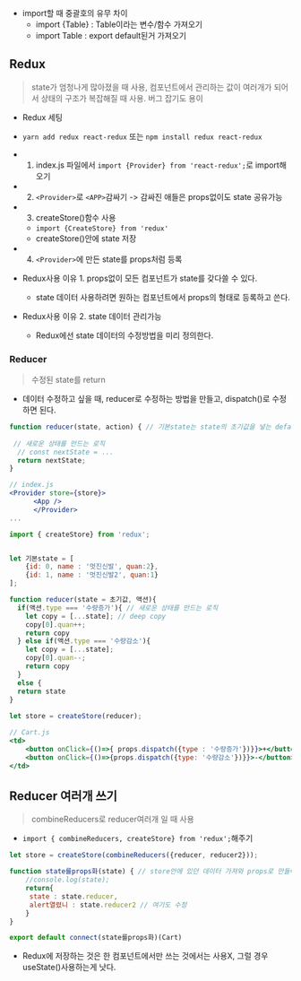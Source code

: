 - import할 때 중괄호의 유무 차이
    - import {Table} : Table이라는 변수/함수 가져오기 
    - import Table : export default된거 가져오기

## Redux
> state가 엄청나게 많아졌을 때 사용, 컴포넌트에서 관리하는 값이 여러개가 되어서 상태의 구조가 복잡해질 때 사용. 버그 잡기도 용이

- Redux 세팅

- ```yarn add redux react-redux``` 또는 ```npm install redux react-redux```
- 1. index.js 파일에서 ```import {Provider} from 'react-redux';```로 import해오기
- 2. ```<Provider>```로 ```<APP>```감싸기 -> 감싸진 애들은 props없이도 state 공유가능
- 3. createStore()함수 사용 
    - ```import {CreateStore} from 'redux'```
    - createStore()안에 state 저장
- 4. ```<Provider>```에 만든 state를 props처럼 등록 

- Redux사용 이유 1. props없이 모든 컴포넌트가 state를 갖다쓸 수 있다.
    - state 데이터 사용하려면 원하는 컴포넌트에서 props의 형태로 등록하고 쓴다.
             
- Redux사용 이유 2. state 데이터 관리가능  
    - Redux에선 state 데이터의 수정방법을 미리 정의한다.
    
### Reducer
> 수정된 state를 return
- 데이터 수정하고 싶을 때, reducer로 수정하는 방법을 만들고, dispatch()로 수정하면 된다.

```jsx
function reducer(state, action) { // 기본state는 state의 초기값을 넣는 default parameter문법. parameter자리에 어떤 값을 입력하지 않으면 그 변수를 parameter에 집어넣는다.                                           
 
 // 새로운 상태를 만드는 로직
  // const nextState = ...
  return nextState;
}
```

```jsx
// index.js
<Provider store={store}>
      <App />
      </Provider>
...

import { createStore} from 'redux';


let 기본state = [
    {id: 0, name : '멋진신발', quan:2},
    {id: 1, name : '멋진신발2', quan:1}
];

function reducer(state = 초기값, 액션){ 
  if(액션.type === '수량증가'){ // 새로운 상태를 만드는 로직
    let copy = [...state]; // deep copy
    copy[0].quan++;
    return copy
  } else if(액션.type === '수량감소'){
    let copy = [...state]; 
    copy[0].quan--;
    return copy
  }  
  else {
  return state
}
    
let store = createStore(reducer);
```
```jsx
// Cart.js
<td>
    <button onClick={()=>{ props.dispatch({type : '수량증가'})}}>+</button>
    <button onClick={()=>{props.dispatch({type: '수량감소'})}}>-</button>
</td> 
```                      

## Reducer 여러개 쓰기
> combineReducers로 reducer여러개 일 때 사용
- ```import { combineReducers, createStore} from 'redux';```해주기
```jsx
let store = createStore(combineReducers({reducer, reducer2}));
```
```jsx
function state를props화(state) { // store안에 있던 데이터 가져와 props로 만들어줌
    //console.log(state);
    return{
     state : state.reducer,
     alert열렸니 : state.reducer2 // 여기도 수정
    }
}

export default connect(state를props화)(Cart)
```
- Redux에 저장하는 것은 한 컴포넌트에서만 쓰는 것에서는 사용X, 그럴 경우useState()사용하는게 낫다.


